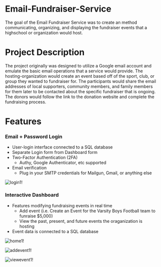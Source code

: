 # Email-Fundraiser-Service

The goal of the Email Fundraiser Service was to create an method communicating, organizing, and displaying the fundraiser events that a highschool 
or organization would host.

# Project Description
The project originally was designed to utilize a Google email account and emulate the basic email operations that a service would provide. The 
hosting-organization would create an event based off of the sport, club, or group they wanted to fundraiser for. The participants would share the
email addresses of local supporters, community members, and family members for them later to be contacted about the specific fundraiser that is 
ongoing. The donors would follow the link to the donation website and complete the fundraising process.

# Features
### Email + Password Login
  - User-login interface connected to a SQL database
  - Separate Login form from Dashboard form
- Two-Factor Authentication (2FA)
  - Authy, Google Authenticator, etc supported
- Email verification
  - Plug in your SMTP credentials for Mailgun, Gmail, or anything else
  
![login1!](https://user-images.githubusercontent.com/43658901/187299106-1679dadb-ee97-405c-a895-c9a6e513a045.PNG)
  
### Interactive Dashboard
- Features modifying fundraising events in real time
  - Add event (i.e. Create an Event for the Varsity Boys Football team to funraise $5,000)
  - View the past, present, and future events the oraganization is hosting
- Event data is connected to a SQL database




![home1!](https://user-images.githubusercontent.com/43658901/187299788-2d0c0dcf-ea6c-4b87-b487-691563915118.PNG)

![addevent1!](https://user-images.githubusercontent.com/43658901/187299814-9e475f35-14ec-4c2c-bd87-5e928bd7721c.PNG)

![viewevent1!](https://user-images.githubusercontent.com/43658901/187299839-0934f52c-b14e-481e-9fd5-ada67c31cf94.PNG)

